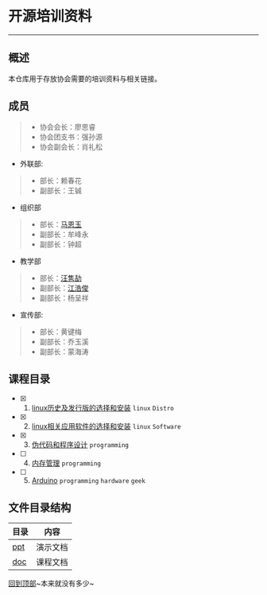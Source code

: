 # 开源培训资料
---

## 概述
本仓库用于存放协会需要的培训资料与相关链接。

## 成员
>- 协会会长：廖思睿
>- 协会团支书：强孙源
>- 协会副会长：肖礼松
- 外联部:
>-   部长：赖春花
>- 副部长：王铖
- 组织部
>-   部长：[马恩玉](https://github.com/xiaoxiaoali)
>- 副部长：牟峰永
>- 副部长：钟超
- 教学部
>-   部长：[汪隽劼](https://github.com/lsmind)
>- 副部长：[江浩俊](https://github.com/JM0011)
>- 副部长：杨呈祥
- 宣传部:
>-   部长：黄键梅
>- 副部长：乔玉溪
>- 副部长：蒙海涛

## 课程目录
- [x] 1. [linux历史及发行版的选择和安装](./doc/knowLinuxDistro.md)
`linux` `Distro`

- [x] 2. [linux相关应用软件的选择和安装](./doc/knowLinuxSoftware.md)
`linux` `Software`

- [x] 3. [伪代码和程序设计]()
`programming`

- [ ] 4. [内存管理]()
`programming`

- [ ] 5. [Arduino](./doc/arduino.md)
`programming` `hardware` `geek`

## 文件目录结构
 目录 | 内容
 ---  | ---
 [ppt](./ppt) | 演示文档
 [doc](./doc) | 课程文档

 [回到顶部](#readme)~本来就没有多少~
